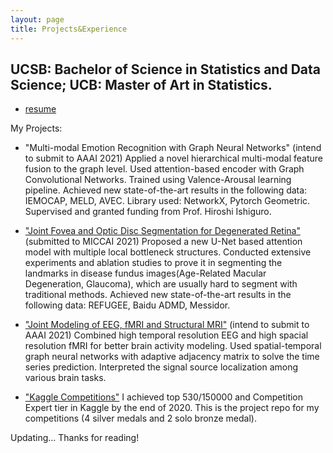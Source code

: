 ```yaml
---
layout: page
title: Projects&Experience
---
```


## UCSB: Bachelor of Science in Statistics and Data Science; UCB: Master of Art in Statistics. 

* [resume](https://github.com/44Shu/shuyun/blob/gh-pages/Shuyun_s_CV.pdf)

My Projects:

  * "Multi-modal Emotion Recognition with Graph Neural Networks" (intend to submit to AAAI 2021)
  Applied a novel hierarchical multi-modal feature fusion to the graph level. Used attention-based encoder with Graph Convolutional Networks. Trained using Valence-Arousal learning pipeline. Achieved new state-of-the-art results in the following data: IEMOCAP, MELD, AVEC. Library used: NetworkX, Pytorch Geometric. Supervised and granted funding from Prof. Hiroshi Ishiguro.
  
  * ["Joint Fovea and Optic Disc Segmentation for Degenerated Retina"](https://arxiv.org/abs/2107.04721) (submitted to MICCAI 2021)
  Proposed a new U-Net based attention model with multiple local bottleneck structures. Conducted extensive experiments and ablation studies to prove it in segmenting the landmarks in disease fundus images(Age-Related Macular Degeneration, Glaucoma), which are usually hard to segment with traditional methods. Achieved new state-of-the-art results in the following data: REFUGEE, Baidu ADMD, Messidor.

  * ["Joint Modeling of EEG, fMRI and Structural MRI"](https://dynamo.cs.ucsb.edu/people/tang-0) (intend to submit to AAAI 2021)
  Combined high temporal resolution EEG and high spacial resolution fMRI for better brain activity modeling. Used spatial-temporal graph neural networks with adaptive adjacency matrix to solve the time series prediction. Interpreted the signal source localization among various brain tasks.
  
  * ["Kaggle Competitions"](https://github.com/44Shu/Kaggle-Solutions)
  I achieved top 530/150000 and Competition Expert tier in Kaggle by the end of 2020. This is the project repo for my competitions (4 silver medals and 2 solo bronze medal).

<!--   * ["SSH Port 22 Hacker Passwords Pattern"](https://github.com/44Shu/ssh-readme)
  This project determines the password’s security by comparing its patterns within the dataset using the K-means clustering process to sort out 8 clusters and finding out their corresponded central passwords(the medoids). We present our results in a visualized distance comparison to the 8 medoids through the use of Damerau–Levenshtein distance and Hamming Distance. -->
  
  
  
<!-- ## Professional Yoyo player: 2019 World Yoyo Contest 1A 8th, 2019 Las Vegas Open Champion, FL state champion 

  Just like the musician love composing, I love expressing my feeling via the yoyo. You can [check my freestyle](https://www.youtube.com/watch?v=HhJy80GyWog&t=1s).
  I am currently sponsored by:
  * [Unprld](http://www.unprld.com/)
  * [OriginalThrow](https://shop.yoyoexpert.com/collections/original-throw) -->


Updating...
Thanks for reading!
